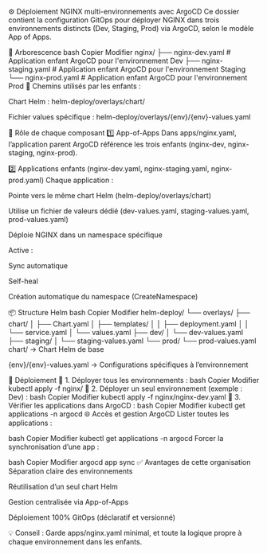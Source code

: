 ⚙️ Déploiement NGINX multi-environnements avec ArgoCD
Ce dossier contient la configuration GitOps pour déployer NGINX dans trois environnements distincts (Dev, Staging, Prod) via ArgoCD, selon le modèle App of Apps.

📁 Arborescence
bash
Copier
Modifier
nginx/
├── nginx-dev.yaml       # Application enfant ArgoCD pour l'environnement Dev
├── nginx-staging.yaml   # Application enfant ArgoCD pour l'environnement Staging
└── nginx-prod.yaml      # Application enfant ArgoCD pour l'environnement Prod
📍 Chemins utilisés par les enfants :

Chart Helm : helm-deploy/overlays/chart/

Fichier values spécifique : helm-deploy/overlays/{env}/{env}-values.yaml

🧩 Rôle de chaque composant
1️⃣ App-of-Apps
Dans apps/nginx.yaml, l’application parent ArgoCD référence les trois enfants (nginx-dev, nginx-staging, nginx-prod).

2️⃣ Applications enfants (nginx-dev.yaml, nginx-staging.yaml, nginx-prod.yaml)
Chaque application :

Pointe vers le même chart Helm (helm-deploy/overlays/chart)

Utilise un fichier de valeurs dédié (dev-values.yaml, staging-values.yaml, prod-values.yaml)

Déploie NGINX dans un namespace spécifique

Active :

Sync automatique

Self-heal

Création automatique du namespace (CreateNamespace)

📦 Structure Helm
bash
Copier
Modifier
helm-deploy/
└── overlays/
    ├── chart/
    │   ├── Chart.yaml
    │   ├── templates/
    │   │   ├── deployment.yaml
    │   │   └── service.yaml
    │   └── values.yaml
    ├── dev/
    │   └── dev-values.yaml
    ├── staging/
    │   └── staging-values.yaml
    └── prod/
        └── prod-values.yaml
chart/ → Chart Helm de base

{env}/{env}-values.yaml → Configurations spécifiques à l’environnement

🚀 Déploiement
📌 1. Déployer tous les environnements :
bash
Copier
Modifier
kubectl apply -f nginx/
📌 2. Déployer un seul environnement (exemple : Dev) :
bash
Copier
Modifier
kubectl apply -f nginx/nginx-dev.yaml
📌 3. Vérifier les applications dans ArgoCD :
bash
Copier
Modifier
kubectl get applications -n argocd
🌐 Accès et gestion ArgoCD
Lister toutes les applications :

bash
Copier
Modifier
kubectl get applications -n argocd
Forcer la synchronisation d’une app :

bash
Copier
Modifier
argocd app sync <app-name>
✅ Avantages de cette organisation
Séparation claire des environnements

Réutilisation d’un seul chart Helm

Gestion centralisée via App-of-Apps

Déploiement 100% GitOps (déclaratif et versionné)

💡 Conseil :
Garde apps/nginx.yaml minimal, et toute la logique propre à chaque environnement dans les enfants.

